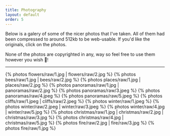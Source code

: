 ```yaml
---
title: Photography
layout: default
order: 5
---
```


Below is a galery of some of the nicer photos that I've taken. All of them had been compressed to around 512kb to be web-usable. If you'd like the originals, click on the photos.

None of the photos are copyrighted in any, way so feel free to use them however you wish 🙂!

---

{% photos flowers/raw/1.jpg | flowers/raw/2.jpg %}
{% photos bees/raw/1.jpg | bees/raw/2.jpg %}
{% photos places/raw/1.jpg | places/raw/2.jpg %}
{% photos panoramas/raw/1.jpg | panoramas/raw/2.jpg %}
{% photos panoramas/raw/3.jpeg %}
{% photos panoramas/raw/4.jpeg %}
{% photos panoramas/raw/5.jpeg %}
{% photos cliffs/raw/1.jpeg | cliffs/raw/2.jpeg %}
{% photos winter/raw/1.jpeg %}
{% photos winter/raw/2.jpeg | winter/raw/3.jpeg %}
{% photos winter/raw/4.jpg | winter/raw/5.jpg %}
{% photos christmas/raw/1.jpg | christmas/raw/2.jpg | christmas/raw/3.jpg %}
{% photos christmas/raw/4.jpg | christmas/raw/5.jpg %}
{% photos fire/raw/2.jpg | fire/raw/3.jpg %}
{% photos fire/raw/1.jpg %}
